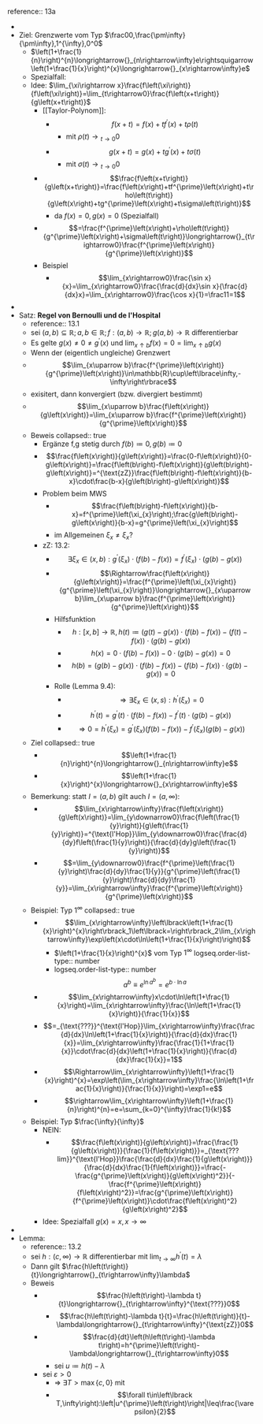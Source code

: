 reference:: 13a

-
- Ziel: Grenzwerte vom Typ $\frac00,\frac{\pm\infty}{\pm\infty},1^{\infty},0^0$
	- $\left(1+\frac{1}{n}\right)^{n}\longrightarrow{}_{n\rightarrow\infty}e\rightsquigarrow\left(1+\frac{1}{x}\right)^{x}\longrightarrow{}_{x\rightarrow\infty}e$
	- Spezialfall: <Bild>
	- Idee: $\lim_{\xi\rightarrow x}\frac{f\left(\xi\right)}{f\left(\xi\right)}=\lim_{t\rightarrow0}\frac{f\left(x+t\right)}{g\left(x+t\right)}$
		- [[Taylor-Polynom]]:
			- $$f\left(x+t\right)=f\left(x\right)+tf^{\prime}\left(x\right)+t\rho\left(t\right)$$
				- mit $\rho\left(t\right)\longrightarrow{}_{t\rightarrow0}0$
			- $$g\left(x+t\right)=g\left(x\right)+tg^{\prime}\left(x\right)+t\sigma\left(t\right)$$
				- mit $\sigma\left(t\right)\longrightarrow{}_{t\rightarrow0}0$
		- $$\frac{f\left(x+t\right)}{g\left(x+t\right)}=\frac{f\left(x\right)+tf^{\prime}\left(x\right)+t\rho\left(t\right)}{g\left(x\right)+tg^{\prime}\left(x\right)+t\sigma\left(t\right)}$$
			- da $f\left(x\right)=0,g\left(x\right)=0$ (Spezialfall)
		- $$=\frac{f^{\prime}\left(x\right)+\rho\left(t\right)}{g^{\prime}\left(x\right)+\sigma\left(t\right)}\longrightarrow{}_{t\rightarrow0}\frac{f^{\prime}\left(x\right)}{g^{\prime}\left(x\right)}$$
		- Beispiel
			- $$\lim_{x\rightarrow0}\frac{\sin x}{x}=\lim_{x\rightarrow0}\frac{\frac{d}{dx}\sin x}{\frac{d}{dx}x}=\lim_{x\rightarrow0}\frac{\cos x}{1}=\frac11=1$$
-
- Satz: **Regel von Bernoulli und de l'Hospital**
	- reference:: 13.1
	- sei $\left(a,b\right)\subseteq\mathbb{R};a,b\in\mathbb{R};f:\left(a,b\right)\rightarrow\mathbb{R};g\left(a,b\right)\rightarrow\mathbb{R}$ differentierbar
	- Es gelte $g\left(x\right)\neq0\neq g^{\prime}\left(x\right)$ und $\lim_{x\uparrow b}f\left(x\right)=0=\lim_{x\uparrow b}g\left(x\right)$
	- Wenn der (eigentlich ungleiche) Grenzwert
	- $$\lim_{x\uparrow b}\frac{f^{\prime}\left(x\right)}{g^{\prime}\left(x\right)}\in\mathbb{R}\cup\left\lbrace\infty,-\infty\right\rbrace$$
	- exisitert, dann konvergiert (bzw. divergiert bestimmt)
	- $$\lim_{x\uparrow b}\frac{f\left(x\right)}{g\left(x\right)}=\lim_{x\uparrow b}\frac{f^{\prime}\left(x\right)}{g^{\prime}\left(x\right)}$$
	- Beweis
	  collapsed:: true
		- Ergänze f,g stetig durch $f\left(b\right)\coloneqq0,g\left(b\right)\coloneqq0$
		- $$\frac{f\left(x\right)}{g\left(x\right)}=\frac{0-f\left(x\right)}{0-g\left(x\right)}=\frac{f\left(b\right)-f\left(x\right)}{g\left(b\right)-g\left(x\right)}=^{\text{zZ}}\frac{f\left(b\right)-f\left(x\right)}{b-x}\cdot\frac{b-x}{g\left(b\right)-g\left(x\right)}$$
		- Problem beim MWS
			- $$\frac{f\left(b\right)-f\left(x\right)}{b-x}=f^{\prime}\left(\xi_{x}\right);\frac{g\left(b\right)-g\left(x\right)}{b-x}=g^{\prime}\left(\xi_{x}\right)$$
			- im Allgemeinen $\xi_{x}\neq\xi_{x}$?
		- zZ: 13.2:
			- $$\exists\xi_{x}\in\left(x,b\right):g^{\prime}\left(\xi_{x}\right)\cdot\left(f\left(b\right)-f\left(x\right)\right)=f^{\prime}\left(\xi_{x}\right)\cdot\left(g\left(b\right)-g\left(x\right)\right)$$
			- $$\Rightarrow\frac{f\left(x\right)}{g\left(x\right)}=\frac{f^{\prime}\left(\xi_{x}\right)}{g^{\prime}\left(\xi_{x}\right)}\longrightarrow{}_{x\uparrow b}\lim_{x\uparrow b}\frac{f^{\prime}\left(x\right)}{g^{\prime}\left(x\right)}$$
			- Hilfsfunktion
				- $$h:\left\lbrack x,b\right\rbrack\rightarrow\mathbb{R},h\left(t\right)\coloneqq\left(g\left(t\right)-g\left(x\right)\right)\cdot\left(f\left(b\right)-f\left(x\right)\right)-\left(f\left(t\right)-f\left(x\right)\right)\cdot\left(g\left(b\right)-g\left(x\right)\right)$$
				- $$h\left(x\right)=0\cdot\left(f\left(b\right)-f\left(x\right)\right)-0\cdot\left(g\left(b\right)-g\left(x\right)\right)=0$$
				- $$h\left(b\right)=\left(g\left(b\right)-g\left(x\right)\right)\cdot\left(f\left(b\right)-f\left(x\right)\right)-\left(f\left(b\right)-f\left(x\right)\right)\cdot\left(g\left(b\right)-g\left(x\right)\right)=0$$
			- Rolle (Lemma 9.4):
				- $$\Rightarrow\exists\xi_{x}\in\left(x,s\right):h^{\prime}\left(\xi_{x}\right)=0$$
				- $$h^{\prime}\left(t\right)=g^{\prime}\left(t\right)\cdot\left(f\left(b\right)-f\left(x\right)\right)-f^{\prime}\left(t\right)\cdot\left(g\left(b\right)-g\left(x\right)\right)$$
				- $$\Rightarrow0=h^{\prime}\left(\xi_{x}\right)=g^{\prime}\left(\xi_{x}\right)\left(f\left(b\right)-f\left(x\right)\right)-f^{\prime}\left(\xi_{x}\right)\left(g\left(b\right)-g\left(x\right)\right)$$
	- Ziel
	  collapsed:: true
		- $$\left(1+\frac{1}{n}\right)^{n}\longrightarrow{}_{n\rightarrow\infty}e$$
		- $$\left(1+\frac{1}{x}\right)^{x}\longrightarrow{}_{x\rightarrow\infty}e$$
	- Bemerkung: statt $I=\left(a,b\right)$ gilt auch $I=\left(a,\infty\right)$:
		- $$\lim_{x\rightarrow\infty}\frac{f\left(x\right)}{g\left(x\right)}=\lim_{y\downarrow0}\frac{f\left(\frac{1}{y}\right)}{g\left(\frac{1}{y}\right)}=^{\text{l'Hop}}\lim_{y\downarrow0}\frac{\frac{d}{dy}f\left(\frac{1}{y}\right)}{\frac{d}{dy}g\left(\frac{1}{y}\right)}$$
		- $$=\lim_{y\downarrow0}\frac{f^{\prime}\left(\frac{1}{y}\right)\frac{d}{dy}\frac{1}{y}}{g^{\prime}\left(\frac{1}{y}\right)\frac{d}{dy}\frac{1}{y}}=\lim_{x\rightarrow\infty}\frac{f^{\prime}\left(x\right)}{g^{\prime}\left(x\right)}$$
	- Beispiel: Typ $1^{\infty}$
	  collapsed:: true
		- $$\lim_{x\rightarrow\infty}\left\lbrack\left(1+\frac{1}{x}\right)^{x}\right\rbrack_1\left\lbrack=\right\rbrack_2\lim_{x\rightarrow\infty}\exp\left(x\cdot\ln\left(1+\frac{1}{x}\right)\right)$$
			- $\left(1+\frac{1}{x}\right)^{x}$ vom Typ $1^{\infty}$
			  logseq.order-list-type:: number
			- logseq.order-list-type:: number
			  $$a^{b}\equiv e^{\ln a^{b}}=e^{b\cdot\ln a}$$
		- $$\lim_{x\rightarrow\infty}x\cdot\ln\left(1+\frac{1}{x}\right)=\lim_{x\rightarrow\infty}\frac{\ln\left(1+\frac{1}{x}\right)}{\frac{1}{x}}$$
		- $$=_{\text{???}}^{\text{l'Hop}}\lim_{x\rightarrow\infty}\frac{\frac{d}{dx}\ln\left(1+\frac{1}{x}\right)}{\frac{d}{dx}\frac{1}{x}}=\lim_{x\rightarrow\infty}\frac{\frac{1}{1+\frac{1}{x}}\cdot\frac{d}{dx}\left(1+\frac{1}{x}\right)}{\frac{d}{dx}\frac{1}{x}}=1$$
		- $$\Rightarrow\lim_{x\rightarrow\infty}\left(1+\frac{1}{x}\right)^{x}=\exp\left(\lim_{x\rightarrow\infty}\frac{\ln\left(1+\frac{1}{x}\right)}{\frac{1}{x}}\right)=\exp1=e$$
		- $$\rightarrow\lim_{x\rightarrow\infty}\left(1+\frac{1}{n}\right)^{n}=e=\sum_{k=0}^{\infty}\frac{1}{k!}$$
	- Beispiel: Typ $\frac{\infty}{\infty}$
		- NEIN:
			- $$\frac{f\left(x\right)}{g\left(x\right)}=\frac{\frac{1}{g\left(x\right)}}{\frac{1}{f\left(x\right)}}=_{\text{??? lim}}^{\text{l'Hop}}\frac{\frac{d}{dx}\frac{1}{g\left(x\right)}}{\frac{d}{dx}\frac{1}{f\left(x\right)}}=\frac{-\frac{g^{\prime}\left(x\right)}{g\left(x\right)^2}}{-\frac{f^{\prime}\left(x\right)}{f\left(x\right)^2}}=\frac{g^{\prime}\left(x\right)}{f^{\prime}\left(x\right)}\cdot\frac{f\left(x\right)^2}{g\left(x\right)^2}$$
		- Idee: Spezialfall $g\left(x\right)=x,x\rightarrow\infty$
-
- Lemma:
	- reference:: 13.2
	- sei $h:\left(c,\infty\right)\rightarrow\mathbb{R}$ differentierbar mit $\lim_{t\rightarrow\infty}h^{\prime}\left(t\right)=\lambda$
	- Dann gilt $\frac{h\left(t\right)}{t}\longrightarrow{}_{t\rightarrow\infty}\lambda$
	- Beweis
		- $$\frac{h\left(t\right)-\lambda t}{t}\longrightarrow{}_{t\rightarrow\infty}^{\text{???}}0$$
			- $$\frac{h\left(t\right)-\lambda t}{t}=\frac{h\left(t\right)}{t}-\lambda\longrightarrow{}_{t\rightarrow\infty}^{\text{zZ}}0$$
		- $$\frac{d}{dt}\left(h\left(t\right)-\lambda t\right)=h^{\prime}\left(t\right)-\lambda\longrightarrow{}_{t\rightarrow\infty}0$$
			- sei $u\coloneqq h\left(t\right)-\lambda$
		- sei $\varepsilon>0$
			- => $\exists T>\max\left\lbrace c,0\right\rbrace$ mit
			- $$\forall t\in\left\lbrack T,\infty\right):\left|u^{\prime}\left(t\right)\right|\leq\frac{\varepsilon}{2}$$